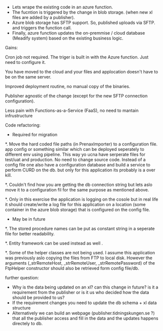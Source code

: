 
- Lets wrape the existing code in an azure function.
- The fucntion is triggered by the change in blob storage. (when new xl files are added by a publisher).
- Azure blob storage has SFTP support. So, published uploads via SFTP. and triggers the function call.
- Finally, azure function updates the on-premmise / cloud database (Meadify system) based on the existing business logic.

Gains:

Cron job not required. The triger is built in with the Azure function. Just need to configure it.

You have moved to the cloud and your files and applocation doesn't have to be on the same server.

Improved deployment routine, no manual copy of the binaries.

Publisher agnostic of the change (except for the new SFTP connection configuration).

Less pain with Functions-as-a-Service (FaaS), no need to mantain infrustructure 



Code refactoring:

- Required for migration 

*. Move the hard coded file paths (in PrenaxImporter) to a configuration file. app config or something similar which can be deployed seperately to different env using pipeline. This way yo ucna have serperate files for test/uat and production. No need to change source code.
 Instead of a config file one also have a configuration database and build a service to perform CURD on the db. but only for this application its probably is a over kill.

*. Couldn't find how you are getting the db connection string but lets aslo move it to a configuration fil for the same purpose as mentioned above.

*. Only in this exercise the application is logging on the cosole but in real life it should create/write a log file for this application on a location (some container in the azure blob storage) that is configured on the config file.

- May be in future

*. The stored procedure names can be put as constant string in a seperate file for better readability.

*. Entity framework can be used instead as well .

*. Some of the helper classes are not being used. I assume this application was previously aslo copying the files from FTP to local disk. However the arguments (_strRemoteHost, _strRemoteUser, _strRemotePassword) of the FtpHelper constructor should also be retrieved form config file/db. 


further question:
* Why is the data being updated on an xl? can this change in future? is it a requirement from the publisher or is it us who decided how the data should be provided to us?
* If the requirement changes you need to update the db schema + xl data structure
* Alternatively we can build an webpage (publisher.tidningskungen.se ?) that all the publisher access and fill in the data and the updates happens directely to db.